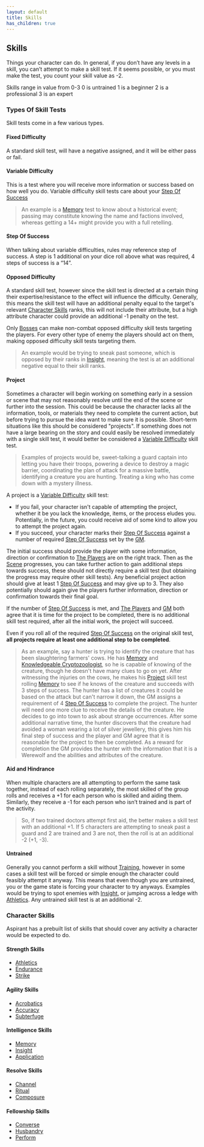 ```yaml
---
layout: default
title: Skills
has_children: true
---
```

## Skills
Things your character can do. In general, if you don’t have any levels in a skill, you can’t attempt to make a skill test. If it seems possible, or you must make the test, you count your skill value as -2.

Skills range in value from 0-3
0 is untrained
1 is a beginner
2 is a professional
3 is an expert

### Types Of Skill Tests

Skill tests come in a few various types.
#### Fixed Difficulty
A standard skill test, will have a negative assigned, and it will be either pass or fail.

#### Variable Difficulty
This is a test where you will receive more information or success based on how well you do. Variable difficulty skill tests care about your [Step Of Success](#Step%20Of%20Success)

> An example is a [Memory](Intelligence#Memory) test to know about a historical event; passing may constitute knowing the name and factions involved, whereas getting a 14+ might provide you with a full retelling. 

#### Step Of Success
When talking about variable difficulties, rules may reference step of success. A step is 1 additional on your dice roll above what was required, 4 steps of success is a “14”. 

#### Opposed Difficulty
A standard skill test, however since the skill test is directed at a certain thing their expertise/resistance to the effect will influence the difficulty. Generally, this means the skill test will have an additional penalty equal to the target's relevant [Character Skills](#Character%20Skills) ranks, this will not include their attribute, but a high attribute character could provide an additional -1 penalty on the test.

Only [Bosses](Running-The-Game#Bosses) can make non-combat opposed difficulty skill tests targeting the players. For every other type of enemy the players should act on them, making opposed difficulty skill tests targeting them. 

> An example would be trying to sneak past someone, which is opposed by their ranks in [Insight](Intelligence#Insight), meaning the test is at an additional negative equal to their skill ranks. 

#### Project
Sometimes a character will begin working on something early in a session or scene that may not reasonably resolve until the end of the scene or further into the session. This could be because the character lacks all the information, tools, or materials they need to complete the current action, but before trying to pursue the idea want to make sure it is possible. Short-term situations like this should be considered "projects". If something does not have a large bearing on the story and could easily be resolved immediately with a single skill test, it would better be considered a [Variable Difficulty](#Variable%20Difficulty) skill test.

> Examples of projects would be, sweet-talking a guard captain into letting you have their troops, powering a device to destroy a magic barrier, coordinating the plan of attack for a massive battle, identifying a creature you are hunting. Treating a king who has come down with a mystery illness.

A project is a [Variable Difficulty](#Variable%20Difficulty) skill test:
* If you fail, your character isn't capable of attempting the project, whether it be you lack the knowledge, items, or the process eludes you. Potentially, in the future, you could receive aid of some kind to allow you to attempt the project again.
* If you succeed, your character marks their [Step Of Success](#Step%20Of%20Success) against a number of required [Step Of Success](#Step%20Of%20Success) set by the [GM](How-To-Play#GM).

The initial success should provide the player with some information, direction or confirmation to [The Players](How-To-Play#The%20Players) are on the right track. Then as the [Scene](Telling-The-Story#Scene) progresses, you can take further action to gain additional steps towards success, these should not directly require a skill test (but obtaining the progress may require other skill tests). Any beneficial project action should give at least 1 [Step Of Success](#Step%20Of%20Success) and may give up to 3. They also potentially should again give the players further information, direction or confirmation towards their final goal.

If the number of [Step Of Success](#Step%20Of%20Success) is met, and [The Players](How-To-Play#The%20Players) and [GM](How-To-Play#GM) both agree that it is time for the project to be completed, there is no additional skill test required, after all the initial work, the project will succeed.

Even if you roll all of the required [Step Of Success](#Step%20Of%20Success) on the original skill test, **all projects require at least one additional step to be completed**.

> As an example, say a hunter is trying to identify the creature that has been slaughtering farmers' cows. He has [Memory](Intelligence#Memory) and [Knowledgeable Cryptozoologist](Chronicler#Knowledgeable%20Cryptozoologist), so he is capable of knowing of the creature, though he doesn't have many clues to go on yet. After witnessing the injuries on the cows, he makes his [Project](#Project) skill test rolling [Memory](Intelligence#Memory) to see if he knows of the creature and succeeds with 3 steps of success. The hunter has a list of creatures it could be based on the attack but can't narrow it down, the GM assigns a requirement of 4 [Step Of Success](#Step%20Of%20Success) to complete the project. The hunter will need one more clue to receive the details of the creature.
> He decides to go into town to ask about strange occurrences.
> After some additional narrative time, the hunter discovers that the creature had avoided a woman wearing a lot of silver jewellery, this gives him his final step of success and the player and GM agree that it is reasonable for the project to then be completed. 
> As a reward for completion the GM provides the hunter with the information that it is a Werewolf and the abilities and attributes of the creature.

#### Aid and Hindrance
When multiple characters are all attempting to perform the same task together, instead of each rolling separately, the most skilled of the group rolls and receives a +1 for each person who is skilled and aiding them. Similarly, they receive a -1 for each person who isn’t trained and is part of the activity. 

> So, if two trained doctors attempt first aid, the better makes a skill test with an additional +1. If 5 characters are attempting to sneak past a guard and 2 are trained and 3 are not, then the roll is at an additional -2 (+1, -3).

#### Untrained
Generally you cannot perform a skill without [Training](Character-Development#Training), however in some cases a skill test will be forced or simple enough the character could feasibly attempt it anyway. This means that even though you are untrained, you or the game state is forcing your character to try anyways. Examples would be trying to spot enemies with [Insight](Intelligence#Insight), or jumping across a ledge with [Athletics](Strength#Athletics). Any untrained skill test is at an additional -2.

### Character Skills
Aspirant has a prebuilt list of skills that should cover any activity a character would be expected to do.

#### Strength Skills
* [Athletics](Strength#Athletics)
* [Endurance](Strength#Endurance)
* [Strike](Strength#Strike)

#### Agility Skills
* [Acrobatics](Agility#Reflexes)
* [Accuracy](Agility#Accuracy)
* [Subterfuge](Agility#Grace)

#### Intelligence Skills
* [Memory](Intelligence#Memory)
* [Insight](Intelligence#Insight)
* [Application](Intelligence#Application)

#### Resolve Skills
* [Channel](Channel)
* [Ritual](Ritual)
* [Composure](Composure)

#### Fellowship Skills
* [Converse](Converse)
* [Husbandry](Husbandry)
* [Perform](Perform)